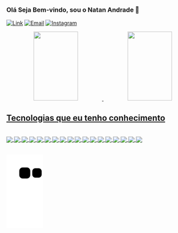 ### Olá Seja Bem-vindo, sou o Natan Andrade 🤙 

[![Link](https://img.shields.io/badge/LinkedIn-0077B5?style=for-the-badge&logo=linkedin&logoColor=white)](https://www.linkedin.com/in/natan-andrade-1bbb9817b) [![Email](https://img.shields.io/badge/Microsoft_Outlook-0078D4?style=for-the-badge&logo=microsoft-outlook&logoColor=white)](mailto:natan07lima@outlook.com) [![Instagram](https://img.shields.io/badge/Instagram-E4405F?style=for-the-badge&logo=instagram&logoColor=white)](https://www.instagram.com/invites/contact/?i=vc7rdOOns7oj&utm_content=klr2kj)


<div align="center">
  <a href="https://github.com/4ndrad">
  <img height="180em" width="48%" src="https://github-readme-stats.vercel.app/api?username=4ndrad&show_icons=true&theme=dark&include_all_commits=true&count_private=true"/>
  <img height="180em" width="48%" src="https://github-readme-stats.vercel.app/api/top-langs/?username=4ndrad&layout=compact&langs_count=7&theme=dark"/>
</div>


## Tecnologias que eu tenho conhecimento

<div style="display: inline_block"><br/>
  <img align="center" alt"HTML5" src="https://img.shields.io/badge/HTML5-E34F26?style=for-the-badge&logo=html5&logoColor=white"/>
  <img align="center" alt"CSS3" src="https://img.shields.io/badge/CSS3-1572B6?style=for-the-badge&logo=css3&logoColor=white"/>
  <img align="center" alt"Bootstrap"	src="https://img.shields.io/badge/Bootstrap-563D7C?style=for-the-badge&logo=bootstrap&logoColor=white"/>
  <img align="center" alt"javascript" src="https://img.shields.io/badge/JavaScript-F7DF1E?style=for-the-badge&logo=javascript&logoColor=black"/>
  <img align="center" alt"TypeScript"	src="https://img.shields.io/badge/TypeScript-007ACC?style=for-the-badge&logo=typescript&logoColor=white"/>
  <img align="center" alt"node.js" src="https://img.shields.io/badge/Node.js-43853D?style=for-the-badge&logo=node.js&logoColor=white"/>
  <img align="center" alt"express" src="https://img.shields.io/badge/Express.js-404D59?style=for-the-badge"/>
  <img align="center" alt"Vue.js" src="https://img.shields.io/badge/Vue.js-35495E?style=for-the-badge&logo=vue.js&logoColor=4FC08D"/>
  <img align="center" alt"Angular"	src="https://img.shields.io/badge/Angular-DD0031?style=for-the-badge&logo=angular&logoColor=white"/>
  <img align="center" alt"Java" src="https://img.shields.io/badge/Java-ED8B00?style=for-the-badge&logo=java&logoColor=white"/>
  <img align="center" alt"Spring"	src="https://img.shields.io/badge/Spring-6DB33F?style=for-the-badge&logo=spring&logoColor=white"/>
  <img align="center" alt"Python"	src="https://img.shields.io/badge/Python-14354C?style=for-the-badge&logo=python&logoColor=white"/>
  <img align="center" alt"Mysqul" src="https://img.shields.io/badge/MySQL-00000F?style=for-the-badge&logo=mysql&logoColor=white"/>
  <img align="center" alt"MongoDB"	src="https://img.shields.io/badge/MongoDB-4EA94B?style=for-the-badge&logo=mongodb&logoColor=white"/>
  <img align="center" alt"Amazon_AWS"	src="https://img.shields.io/badge/Amazon_AWS-232F3E?style=for-the-badge&logo=amazon-aws&logoColor=white"/>
  <img align="center" alt"Google_Cloud"	src="https://img.shields.io/badge/Google_Cloud-4285F4?style=for-the-badge&logo=google-cloud&logoColor=white"/>
  <img align="center" alt"Microsoft_Azure"	src="https://img.shields.io/badge/Microsoft_Azure-0089D6?style=for-the-badge&logo=microsoft-azure&logoColor=white"/>
  <img align="center" alt"Heroku"   src="https://img.shields.io/badge/Heroku-430098?style=for-the-badge&logo=heroku&logoColor=white"/>
</div><br/>


  ![Snake animation](https://github.com/4ndrad/4ndrad/blob/output/github-contribution-grid-snake.svg)  
